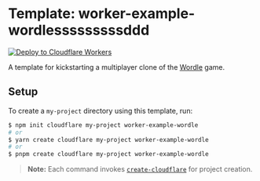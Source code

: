 # Template: worker-example-wordlesssssssssddd

[![Deploy to Cloudflare Workers](https://deploy.workers.cloudflare.com/button)](https://deploy.workers.cloudflare.com/?url=https://github.com/cloudflare/templates/tree/main/worker-example-wordle)

A template for kickstarting a multiplayer clone of the [Wordle](https://www.nytimes.com/games/wordle/index.html) game.

## Setup

To create a `my-project` directory using this template, run:

```sh
$ npm init cloudflare my-project worker-example-wordle
# or
$ yarn create cloudflare my-project worker-example-wordle
# or
$ pnpm create cloudflare my-project worker-example-wordle
```

> **Note:** Each command invokes [`create-cloudflare`](https://www.npmjs.com/package/create-cloudflare) for project creation.
